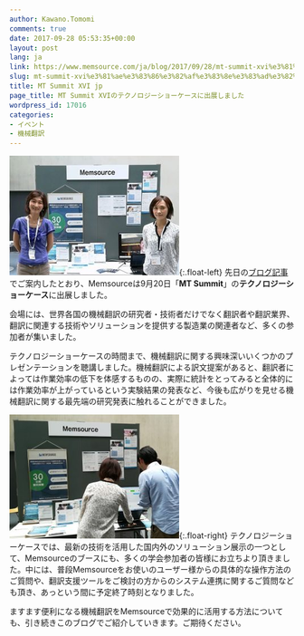 ```yaml
---
author: Kawano.Tomomi
comments: true
date: 2017-09-28 05:53:35+00:00
layout: post
lang: ja
link: https://www.memsource.com/ja/blog/2017/09/28/mt-summit-xvi%e3%81%ae%e3%83%86%e3%82%af%e3%83%8e%e3%83%ad%e3%82%b8%e3%83%bc%e3%82%b7%e3%83%a7%e3%83%bc%e3%82%b1%e3%83%bc%e3%82%b9%e3%81%ab%e5%87%ba%e5%b1%95%e3%81%97%e3%81%be%e3%81%97%e3%81%9f/
slug: mt-summit-xvi%e3%81%ae%e3%83%86%e3%82%af%e3%83%8e%e3%83%ad%e3%82%b8%e3%83%bc%e3%82%b7%e3%83%a7%e3%83%bc%e3%82%b1%e3%83%bc%e3%82%b9%e3%81%ab%e5%87%ba%e5%b1%95%e3%81%97%e3%81%be%e3%81%97%e3%81%9f
title: MT Summit XVI jp
page_title: MT Summit XVIのテクノロジーショーケースに出展しました
wordpress_id: 17016
categories:
- イベント
- 機械翻訳
---
```


[![](/uploads/2017/09/MT-Summit-in-Japan-01-300x211.jpg)](/uploads/2017/09/MT-Summit-in-Japan-01.jpg){:.float-left} 先日の[ブログ記事](https://www.memsource.com/ja/blog/2017/09/12/mt-summit-xvi-jp/)でご案内したとおり、Memsourceは9月20日「**MT Summit**」の**テクノロジーショーケース**に出展しました。

会場には、世界各国の機械翻訳の研究者・技術者だけでなく翻訳者や翻訳業界、翻訳に関連する技術やソリューションを提供する製造業の関連者など、多くの参加者が集いました。

<!-- more -->

テクノロジーショーケースの時間まで、機械翻訳に関する興味深いいくつかのプレゼンテーションを聴講しました。機械翻訳による訳文提案があると、翻訳者によっては作業効率の低下を体感するものの、実際に統計をとってみると全体的には作業効率が上がっているという実験結果の発表など、今後も広がりを見せる機械翻訳に関する最先端の研究発表に触れることができました。

[![](/uploads/2017/09/MT-Summit-02-300x219.jpg)](/uploads/2017/09/MT-Summit-02.jpg){:.float-right} テクノロジーショーケースでは、最新の技術を活用した国内外のソリューション展示の一つとして、Memsourceのブースにも、多くの学会参加者の皆様にお立ちより頂きました。中には、普段Memsourceをお使いのユーザー様からの具体的な操作方法のご質問や、翻訳支援ツールをご検討の方からのシステム連携に関するご質問なども頂き、あっという間に予定終了時刻となりました。

ますます便利になる機械翻訳をMemsourceで効果的に活用する方法についても、引き続きこのブログでご紹介していきます。ご期待ください。
